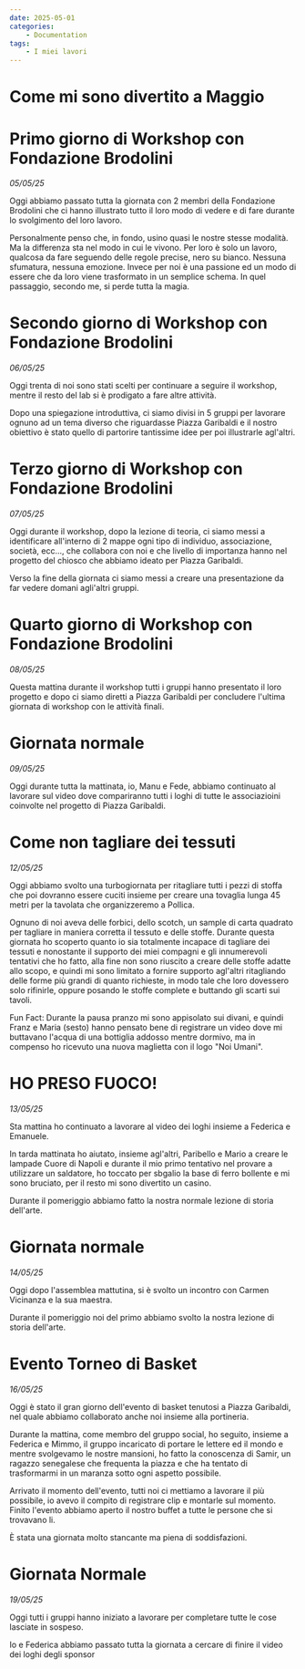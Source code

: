 ```yaml
---
date: 2025-05-01
categories:
    - Documentation
tags:
    - I miei lavori
---
```


# Come mi sono divertito a Maggio

# Primo giorno di Workshop con Fondazione Brodolini
*05/05/25*

Oggi abbiamo passato tutta la giornata con 2 membri della Fondazione Brodolini che ci hanno illustrato tutto il loro modo di vedere e di fare durante lo svolgimento del loro lavoro.

Personalmente penso che, in fondo, usino quasi le nostre stesse modalità. Ma la differenza sta nel modo in cui le vivono. Per loro è solo un lavoro, qualcosa da fare seguendo delle regole precise, nero su bianco. Nessuna sfumatura, nessuna emozione.
Invece per noi è una passione ed un modo di essere che da loro viene trasformato in un semplice schema.
In quel passaggio, secondo me, si perde tutta la magia.


# Secondo giorno di Workshop con Fondazione Brodolini
*06/05/25*

Oggi trenta di noi sono stati scelti per continuare a seguire il workshop, mentre il resto del lab si è prodigato a fare altre attività.

Dopo una spiegazione introduttiva, ci siamo divisi in 5 gruppi per lavorare ognuno ad un tema diverso che riguardasse Piazza Garibaldi e il nostro obiettivo è stato quello di partorire tantissime idee per poi illustrarle agl'altri.

# Terzo giorno di Workshop con Fondazione Brodolini
*07/05/25*

Oggi durante il workshop, dopo la lezione di teoria, ci siamo messi a identificare all'interno di 2 mappe ogni tipo di individuo, associazione, società, ecc..., che collabora con noi e che livello di importanza hanno nel progetto del chiosco che abbiamo ideato per Piazza Garibaldi.

Verso la fine della giornata ci siamo messi a creare una presentazione da far vedere domani agli'altri gruppi.


# Quarto giorno di Workshop con Fondazione Brodolini
*08/05/25*

Questa mattina durante il workshop tutti i gruppi hanno presentato il loro progetto e dopo ci siamo diretti a Piazza Garibaldi per concludere l'ultima giornata di workshop con le attività finali.


# Giornata normale
*09/05/25*

Oggi durante tutta la mattinata, io, Manu e Fede, abbiamo continuato al lavorare sul video dove compariranno tutti i loghi di tutte le associazioini coinvolte nel progetto di Piazza Garibaldi.


# Come non tagliare dei tessuti
*12/05/25*

Oggi abbiamo svolto una turbogiornata per ritagliare tutti i pezzi di stoffa che poi dovranno essere cuciti insieme per creare una tovaglia lunga 45 metri per la tavolata che organizzeremo a Pollica.

Ognuno di noi aveva delle forbici, dello scotch, un sample di carta quadrato per tagliare in maniera corretta il tessuto e delle stoffe.
Durante questa giornata ho scoperto quanto io sia totalmente incapace di tagliare dei tessuti e nonostante il supporto dei miei compagni e gli innumerevoli tentativi che ho fatto, alla fine non sono riuscito a creare delle stoffe adatte allo scopo, e quindi mi sono limitato a fornire supporto agl'altri ritagliando delle forme più grandi di quanto richieste, in modo tale che loro dovessero solo rifinirle, oppure posando le stoffe complete e buttando gli scarti sui tavoli.

Fun Fact: Durante la pausa pranzo mi sono appisolato sui divani, e quindi Franz e Maria (sesto) hanno pensato bene di registrare un video dove mi buttavano l'acqua di una bottiglia addosso mentre dormivo, ma in compenso ho ricevuto una nuova maglietta con il logo "Noi Umani".


# HO PRESO FUOCO!
*13/05/25*

Sta mattina ho continuato a lavorare al video dei loghi insieme a Federica e Emanuele.

In tarda mattinata ho aiutato, insieme agl'altri, Paribello e Mario a creare le lampade Cuore di Napoli e durante il mio primo tentativo nel provare a utilizzare un saldatore, ho toccato per sbgalio la base di ferro bollente e mi sono bruciato, per il resto mi sono divertito un casino.

Durante il pomeriggio abbiamo fatto la nostra normale lezione di storia dell'arte.


# Giornata normale
*14/05/25*

Oggi dopo l'assemblea mattutina, si è svolto un incontro con Carmen Vicinanza e la sua maestra.

Durante il pomeriggio noi del primo abbiamo svolto la nostra lezione di storia dell'arte.


# Evento Torneo di Basket
*16/05/25*

Oggi è stato il gran giorno dell'evento di basket tenutosi a Piazza Garibaldi, nel quale abbiamo collaborato anche noi insieme alla portineria.

Durante la mattina, come membro del gruppo social, ho seguito, insieme a Federica e Mimmo, il gruppo incaricato di portare le lettere ed il mondo e mentre svolgevamo le nostre mansioni, ho fatto la conoscenza di Samir, un ragazzo senegalese che frequenta la piazza e che ha tentato di trasformarmi in un maranza sotto ogni aspetto possibile.

Arrivato il momento dell'evento, tutti noi ci mettiamo a lavorare il più possibile, io avevo il compito di registrare clip e montarle sul momento.
Finito l'evento abbiamo aperto il  nostro buffet a tutte le persone che si trovavano li.

È stata una giornata molto stancante ma piena di soddisfazioni.


# Giornata Normale
*19/05/25*

Oggi tutti i gruppi hanno iniziato a lavorare per completare tutte le cose lasciate in sospeso.

Io e Federica abbiamo passato tutta la giornata a cercare di finire il video dei loghi degli sponsor